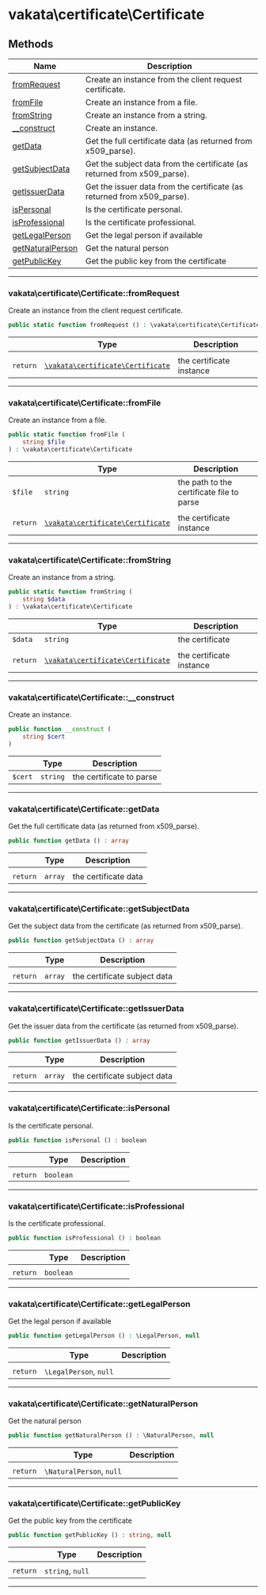 # vakata\certificate\Certificate


## Methods

| Name | Description |
|------|-------------|
|[fromRequest](#vakata\certificate\certificatefromrequest)|Create an instance from the client request certificate.|
|[fromFile](#vakata\certificate\certificatefromfile)|Create an instance from a file.|
|[fromString](#vakata\certificate\certificatefromstring)|Create an instance from a string.|
|[__construct](#vakata\certificate\certificate__construct)|Create an instance.|
|[getData](#vakata\certificate\certificategetdata)|Get the full certificate data (as returned from x509_parse).|
|[getSubjectData](#vakata\certificate\certificategetsubjectdata)|Get the subject data from the certificate (as returned from x509_parse).|
|[getIssuerData](#vakata\certificate\certificategetissuerdata)|Get the issuer data from the certificate (as returned from x509_parse).|
|[isPersonal](#vakata\certificate\certificateispersonal)|Is the certificate personal.|
|[isProfessional](#vakata\certificate\certificateisprofessional)|Is the certificate professional.|
|[getLegalPerson](#vakata\certificate\certificategetlegalperson)|Get the legal person if available|
|[getNaturalPerson](#vakata\certificate\certificategetnaturalperson)|Get the natural person|
|[getPublicKey](#vakata\certificate\certificategetpublickey)|Get the public key from the certificate|

---



### vakata\certificate\Certificate::fromRequest
Create an instance from the client request certificate.  


```php
public static function fromRequest () : \vakata\certificate\Certificate    
```

|  | Type | Description |
|-----|-----|-----|
|  |  |  |
| `return` | [`\vakata\certificate\Certificate`](Certificate.md) | the certificate instance |

---


### vakata\certificate\Certificate::fromFile
Create an instance from a file.  


```php
public static function fromFile (  
    string $file  
) : \vakata\certificate\Certificate    
```

|  | Type | Description |
|-----|-----|-----|
| `$file` | `string` | the path to the certificate file to parse |
|  |  |  |
| `return` | [`\vakata\certificate\Certificate`](Certificate.md) | the certificate instance |

---


### vakata\certificate\Certificate::fromString
Create an instance from a string.  


```php
public static function fromString (  
    string $data  
) : \vakata\certificate\Certificate    
```

|  | Type | Description |
|-----|-----|-----|
| `$data` | `string` | the certificate |
|  |  |  |
| `return` | [`\vakata\certificate\Certificate`](Certificate.md) | the certificate instance |

---


### vakata\certificate\Certificate::__construct
Create an instance.  


```php
public function __construct (  
    string $cert  
)   
```

|  | Type | Description |
|-----|-----|-----|
| `$cert` | `string` | the certificate to parse |

---


### vakata\certificate\Certificate::getData
Get the full certificate data (as returned from x509_parse).  


```php
public function getData () : array    
```

|  | Type | Description |
|-----|-----|-----|
|  |  |  |
| `return` | `array` | the certificate data |

---


### vakata\certificate\Certificate::getSubjectData
Get the subject data from the certificate (as returned from x509_parse).  


```php
public function getSubjectData () : array    
```

|  | Type | Description |
|-----|-----|-----|
|  |  |  |
| `return` | `array` | the certificate subject data |

---


### vakata\certificate\Certificate::getIssuerData
Get the issuer data from the certificate (as returned from x509_parse).  


```php
public function getIssuerData () : array    
```

|  | Type | Description |
|-----|-----|-----|
|  |  |  |
| `return` | `array` | the certificate subject data |

---


### vakata\certificate\Certificate::isPersonal
Is the certificate personal.  


```php
public function isPersonal () : boolean    
```

|  | Type | Description |
|-----|-----|-----|
|  |  |  |
| `return` | `boolean` |  |

---


### vakata\certificate\Certificate::isProfessional
Is the certificate professional.  


```php
public function isProfessional () : boolean    
```

|  | Type | Description |
|-----|-----|-----|
|  |  |  |
| `return` | `boolean` |  |

---


### vakata\certificate\Certificate::getLegalPerson
Get the legal person if available  


```php
public function getLegalPerson () : \LegalPerson, null    
```

|  | Type | Description |
|-----|-----|-----|
|  |  |  |
| `return` | `\LegalPerson`, `null` |  |

---


### vakata\certificate\Certificate::getNaturalPerson
Get the natural person  


```php
public function getNaturalPerson () : \NaturalPerson, null    
```

|  | Type | Description |
|-----|-----|-----|
|  |  |  |
| `return` | `\NaturalPerson`, `null` |  |

---


### vakata\certificate\Certificate::getPublicKey
Get the public key from the certificate  


```php
public function getPublicKey () : string, null    
```

|  | Type | Description |
|-----|-----|-----|
|  |  |  |
| `return` | `string`, `null` |  |

---

